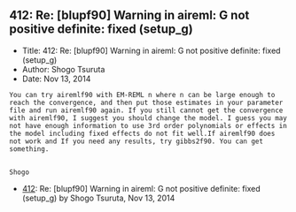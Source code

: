 ## 412: Re: [blupf90] Warning in aireml: G not positive definite: fixed (setup_g)

- Title: 412: Re: [blupf90] Warning in aireml: G not positive definite: fixed (setup_g)
- Author: Shogo Tsuruta
- Date: Nov 13, 2014

```
You can try airemlf90 with EM-REML n where n can be large enough to reach the convergence, and then put those estimates in your parameter file and run airemlf90 again. If you still cannot get the convergence with airemlf90, I suggest you should change the model. I guess you may not have enough information to use 3rd order polynomials or effects in the model including fixed effects do not fit well.If airemlf90 does not work and If you need any results, try gibbs2f90. You can get something.


Shogo
```

- [412](0412.md): Re: [blupf90] Warning in aireml: G not positive definite: fixed (setup_g) by Shogo Tsuruta, Nov 13, 2014
